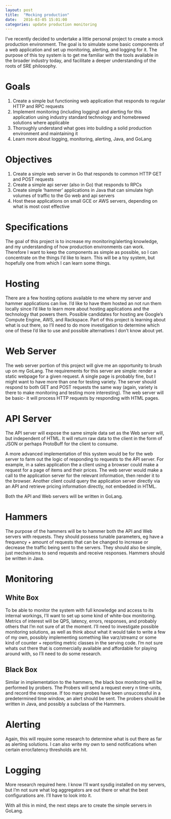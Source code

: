 ```yaml
---
layout: post
title:  "Mocking production"
date:   2016-03-05 15:01:00
categories: update production monitoring
---
```

I’ve recently decided to undertake a little personal project to create a mock production environment. The goal is to simulate some basic components of a web application and set up monitoring, alerting, and logging for it. The purpose of this toy system is to get me familiar with the tools available in the broader industry today, and facilitate a deeper understanding of the roots of SRE philosophy.

Goals
===
1. Create a simple but functioning web application that responds to regular HTTP and RPC requests
2. Implement monitoring (including logging) and alerting for this application using industry standard technology and homebrewed solutions where applicable
3. Thoroughly understand what goes into building a solid production environment and maintaining it
4. Learn more about logging, monitoring, alerting, Java, and GoLang

Objectives
===
1. Create a simple web server in Go that responds to common HTTP GET and POST requests
2. Create a simple api server (also in Go) that responds to RPCs
3. Create simple ‘hammer’ applications in Java that can simulate high volumes of traffic to the Go web and api servers
4. Host these applications on small GCE or AWS servers, depending on what is most cost effective

Specifications
===
The goal of this project is to increase my monitoring/alerting knowledge, and my understanding of how production environments can work. Therefore I want to keep the components as simple as possible, so I can concentrate on the things I’d like to learn. This will be a toy system, but hopefully one from which I can learn some things.

Hosting
===
There are a few hosting options available to me where my server and hammer applications can live. I’d like to have them hosted an not run them locally since I’d like to learn more about hosting applications and the technology that powers them. Possible candidates for hosting are Google’s Compute Engine, AWS, and Rackspace. Part of this project is learning about what is out there, so I’ll need to do more investigation to determine which one of these I’d like to use and possible alternatives I don’t know about yet.

Web Server
===
The web server portion of this project will give me an opportunity to brush up on my GoLang. The requirements for this server are simple: render a static webpage for a given request. A single page is probably fine, but I might want to have more than one for testing variety. The server should respond to both GET and POST requests the same way (again, variety is there to make monitoring and testing more interesting). The web server will be basic- it will process HTTP requests by responding with HTML pages.

API Server
===
The API server will expose the same simple data set as the Web server will, but independent of HTML. It will return raw data to the client in the form of JSON or perhaps ProtoBuff for the client to consume.

A more advanced implementation of this system would be for the web server to farm out the logic of responding to requests to the API server. For example, in a sales application the a client using a browser could make a request for a page of items and their prices. The web server would make a call to the application server for the relevant information, then render it to the browser. Another client could query the application server directly via an API and retrieve pricing information directly, not embedded in HTML.

Both the API and Web servers will be written in GoLang.

Hammers
===
The purpose of the hammers will be to hammer both the API and Web servers with requests. They should possess tunable parameters, eg have a frequency + amount of requests that can be changed to increase or decrease the traffic being sent to the servers. They should also be simple, just mechanisms to send requests and receive responses. Hammers should be written in Java.

Monitoring
===
White Box
---
To be able to monitor the system with full knowledge and access to its internal workings, I’ll want to set up some kind of white-box monitoring. Metrics of interest will be QPS, latency, errors, responses, and probably others that I’m not sure of at the moment. I’ll need to investigate possible monitoring solutions, as well as think about what it would take to write a few of my own, possibly implementing something like varz/streamz or some kind of counter + reporting metric classes in the serving code. I’m not sure whats out there that is commercially available and affordable for playing around with, so I’ll need to do some research.

Black Box
---
Similar in implementation to the hammers, the black box monitoring will be performed by probers. The Probers will send a request every n time-units, and record the response. If too many probes have been unsuccessful in a predetermined time window, an alert should be sent.
The probers should be written in Java, and possibly a subclass of the Hammers.

Alerting
===
Again, this will require some research to determine what is out there as far as alerting solutions. I can also write my own to send notifications when certain error/latency thresholds are hit.

Logging
===
More research required here. I know I’ll want sysdig installed on my servers, but I’m not sure what log aggregators are out there or what the best configurations are. I’ll have to look into it.

With all this in mind, the next steps are to create the simple servers in GoLang.
